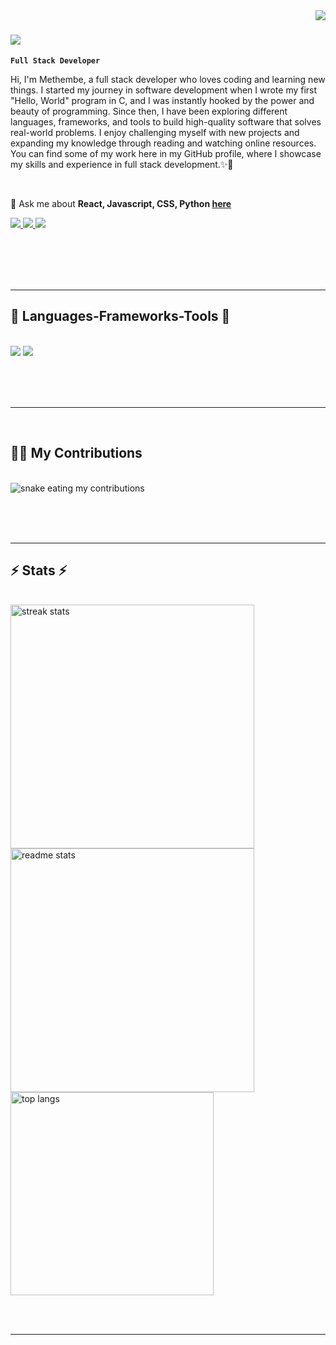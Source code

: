 <img align="right" src="https://visitor-badge.laobi.icu/badge?page_id=Mdv17.Mdv7" />

<h1 align="left">
    <img src="https://readme-typing-svg.herokuapp.com/?font=Righteous&size=35&center=true&vCenter=true&width=500&height=70&duration=4000&lines=Hi+There!+👋;+I'm+Methembe+Vundla!;" />
</h1>

**`Full Stack Developer`**

Hi, I'm Methembe, a full stack developer who loves coding and learning new things. I started my journey in software development when I wrote my first "Hello, World" program in C, and I was instantly hooked by the power and beauty of programming. Since then, I have been exploring different languages, frameworks, and tools to build high-quality software that solves real-world problems. I enjoy challenging myself with new projects and expanding my knowledge through reading and watching online resources. You can find some of my work here in my GitHub profile, where I showcase my skills and experience in full stack development.✨💫

<br/>

<div align="left">

📨 Ask me about **React, Javascript, CSS, Python [here](https://github.com/Mdv17/Mdv17/issues)**


 </div>
 
<div align="left"> 
  <a href="mailto:methembedvundla583@gmail.com">
    <img src="https://img.shields.io/badge/Gmail-333333?style=for-the-badge&logo=gmail&logoColor=red" />
  </a>
  <a href="https://linkedin.com/in/methembe-vundla" target="_blank">
    <img src="https://img.shields.io/badge/LinkedIn-0077B5?style=for-the-badge&logo=linkedin&logoColor=white" target="_blank" />
  </a>
  <a href="https://twitter.com/methembe_vundla" target="_blank">
     <img src="https://img.shields.io/badge/Twitter-000000?style=for-the-badge&logo=x&logoColor=white" target="_blank" /> <!-- sqlite, safari, google-chrome are other good icon options -->
  </a>
</div>

<br/><br/><br/><br/>

 <hr/>
 
<h2 align="left"><strong>📜 Languages-Frameworks-Tools 📜</strong></h2>
<br/>
<div align="left">
    <img src="https://skillicons.dev/icons?i=react,bootstrap,html,css,vscode,github,git" />
    <img src="https://skillicons.dev/icons?i=django,python,javascript,c,mysql" /><br>
</div>

<br/><br/><br/>
<hr/>
<br/>

<div align="left">
  <h2>🛒🛒 My Contributions </h2>
  <br>
  <img alt="snake eating my contributions" src="https://raw.githubusercontent.com/Mdv17/Mdv17/main/github-contribution-grid-snake.svg" />

  
  <br/><br/><br/>
</div>

<hr/>

<h2 align="left">⚡ Stats ⚡</h2>
<br>
<div align=left>
  <img width=390 src="https://github-readme-streak-stats-demolab.vercel.app/?user=salesp07&count_private=true&theme=react&border_radius=10" alt="streak stats"/>
  <img width=390 src="https://github-readme-stats-demolab.vercel.app/api?username=salesp07&count_private=true&show_icons=true&theme=react&rank_icon=github&border_radius=10" alt="readme stats" />
  <br/>
  <img width=325 align="center" src="https://github-readme-stats-salesp07.vercel.app/api/top-langs/?username=salesp07&hide=HTML&langs_count=8&layout=compact&theme=react&border_radius=10&size_weight=0.5&count_weight=0.5&exclude_repo=github-readme-stats" alt="top langs" />
</div>

<br/><br/>

<hr/>

<br/>

<br/>

<!--
**Mdv17/Mdv17** is a ✨ _special_ ✨ repository because its `README.md` (this file) appears on your GitHub profile.

Here are some ideas to get you started:

- 🔭 I’m currently working on ...
- 🌱 I’m currently learning ...
- 👯 I’m looking to collaborate on ...
- 🤔 I’m looking for help with ...
- 💬 Ask me about ...
- 📫 How to reach me: ...
- 😄 Pronouns: ...
- ⚡ Fun fact: ...
-->
